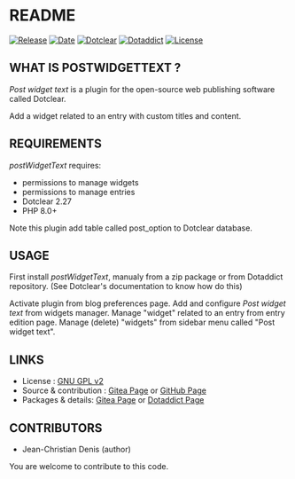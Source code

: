 # README

[![Release](https://img.shields.io/badge/release-2023.08.15-a2cbe9.svg)](https://git.dotclear.watch/JcDenis/postWidgetText/releases)
[![Date](https://img.shields.io/badge/date-2023.08.15-c44d58.svg)](https://git.dotclear.watch/JcDenis/postWidgetText/releases)
[![Dotclear](https://img.shields.io/badge/dotclear-v2.27-137bbb.svg)](https://fr.dotclear.org/download)
[![Dotaddict](https://img.shields.io/badge/dotaddict-official-9ac123.svg)](https://plugins.dotaddict.org/dc2/details/postWidgetText)
[![License](https://img.shields.io/github/license/JcDenis/postWidgetText)](https://git.dotclear.watch/JcDenis/postWidgetText/blob/master/LICENSE)

## WHAT IS POSTWIDGETTEXT ?

_Post widget text_ is a plugin for the open-source 
web publishing software called Dotclear.

Add a widget related to an entry with custom titles and content.

## REQUIREMENTS

_postWidgetText_ requires: 

* permissions to manage widgets
* permissions to manage entries
* Dotclear 2.27
* PHP 8.0+

Note this plugin add table called post_option to Dotclear database.

## USAGE

First install _postWidgetText_, manualy from a zip package or from 
Dotaddict repository. (See Dotclear's documentation to know how do this)

Activate plugin from blog preferences page.
Add and configure _Post widget text_ from widgets manager.
Manage "widget" related to an entry from entry edition page.
Manage (delete) "widgets" from sidebar menu called "Post widget text".

## LINKS

* License : [GNU GPL v2](https://www.gnu.org/licenses/old-licenses/lgpl-2.0.html)
* Source & contribution : [Gitea Page](https://git.dotclear.watch/JcDenis/postWidgetText) or [GitHub Page](https://github.com/JcDenis/postWidgetText)
* Packages & details: [Gitea Page](https://git.dotclear.watch/JcDenis/postWidgetText/releases) or [Dotaddict Page](https://plugins.dotaddict.org/dc2/details/postWidgetText)

## CONTRIBUTORS

* Jean-Christian Denis (author)

You are welcome to contribute to this code.
